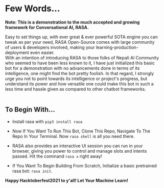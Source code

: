 # Few Words...

<b>Note: This is a demonstration to the much accepted and growing framework for Conversational AI, RASA.</b>

Easy to set things up, with ever great & ever powerful SOTA engine you can tweak as per your need, RASA Open-Source comes with large community of users & developers involved, making your learning-production-deployment even easier.
<br>
With an intention of introducing RASA to those folks of Nepali AI Community who seemed to have been less known to it, I have just initialized this basic bot for a demonstration with no advancements done in terms of its intelligence, one might find the bot pretty foolish. In that regard, I strongly urge you not to point towards its intelligence or project's progress, but understand its power and how versatile one could make this bot in such a less time and hassle given as compared to other chatbot frameworks.
<br><br>

## To Begin With...
- Install rasa with ``` pip3 install rasa ```
- Now If You Want To Run This Bot, Clone This Repo, Navigate To The Repo In Your Terminal. Now ``` rasa shell ``` is all you need there.
- RASA also provides an interactive UI session you can run in your browser, giving you power to control and manage slots and intents passed. Hit the command ``` rasa x ``` right away!

- If You Want To Begin Building From Scratch, Initialize a basic pretrained rasa bot: ``` rasa init ```.


<b>Happy Hacktoberfest2021 to y'all! Let Your Machine Learn!</b>
